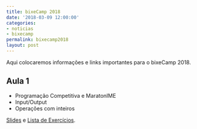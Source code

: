 ```yaml
---
title: bixeCamp 2018
date: '2018-03-09 12:00:00'
categories:
- noticias
- bixecamp
permalink: bixecamp2018
layout: post
---
```


Aqui colocaremos informações e links importantes para o bixeCamp 2018.

## Aula 1
- Programação Competitiva e MaratonIME
- Input/Output
- Operações com inteiros

[Slides](https://slides.com/victorsenam/bixecamp2018-01/) e [Lista de Exercícios](https://docs.google.com/spreadsheets/d/1HhwY-lslAjU7bebiImGcdWWT1jyuVvm3ttp-8gJS3Rg/edit#gid=0).
